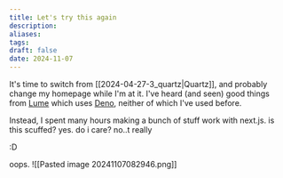 ```yaml
---
title: Let's try this again
description: 
aliases: 
tags: 
draft: false
date: 2024-11-07
---
```

It's time to switch from [[2024-04-27-3_quartz|Quartz]], and probably change my homepage while I'm at it.
I've heard (and seen) good things from [Lume](https://lume.land/) which uses [Deno](deno.com), neither of which I've used before. 

Instead, I spent many hours making a bunch of stuff work with next.js. is this scuffed? yes. do i care? no..t really

:D



oops.
![[Pasted image 20241107082946.png]]